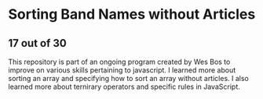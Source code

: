 # Sorting Band Names without Articles
## 17 out of 30
This repository is part of an ongoing program created by Wes Bos to improve on various skills pertaining to javascript.
I learned more about sorting an array and specifying how to sort an array without articles. I also learned more about 
ternirary operators and specific rules in JavaScript.
